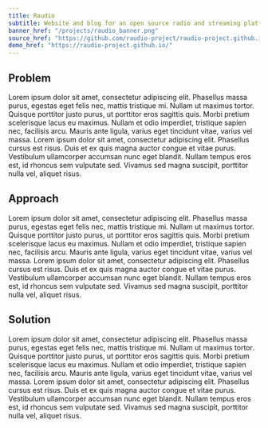 ```yaml
---
title: Raudio
subtitle: Website and blog for an open source radio and streaming platform
banner_href: "/projects/raudio_banner.png"
source_href: "https://github.com/raudio-project/raudio-project.github.io/"
demo_href: "https://raudio-project.github.io/"
---
```


## Problem
Lorem ipsum dolor sit amet, consectetur adipiscing elit. Phasellus massa purus, 
egestas eget felis nec, mattis tristique mi. Nullam ut maximus tortor. Quisque 
porttitor justo purus, ut porttitor eros sagittis quis. Morbi pretium 
scelerisque lacus eu maximus. Nullam et odio imperdiet, tristique sapien nec, 
facilisis arcu. Mauris ante ligula, varius eget tincidunt vitae, varius vel 
massa. Lorem ipsum dolor sit amet, consectetur adipiscing elit. Phasellus 
cursus est risus. Duis et ex quis magna auctor congue et vitae purus. Vestibulum
ullamcorper accumsan nunc eget blandit. Nullam tempus eros est, id rhoncus sem 
vulputate sed. Vivamus sed magna suscipit, porttitor nulla vel, aliquet risus. 

## Approach
Lorem ipsum dolor sit amet, consectetur adipiscing elit. Phasellus massa purus, 
egestas eget felis nec, mattis tristique mi. Nullam ut maximus tortor. Quisque 
porttitor justo purus, ut porttitor eros sagittis quis. Morbi pretium 
scelerisque lacus eu maximus. Nullam et odio imperdiet, tristique sapien nec, 
facilisis arcu. Mauris ante ligula, varius eget tincidunt vitae, varius vel 
massa. Lorem ipsum dolor sit amet, consectetur adipiscing elit. Phasellus 
cursus est risus. Duis et ex quis magna auctor congue et vitae purus. Vestibulum
ullamcorper accumsan nunc eget blandit. Nullam tempus eros est, id rhoncus sem 
vulputate sed. Vivamus sed magna suscipit, porttitor nulla vel, aliquet risus. 

## Solution
Lorem ipsum dolor sit amet, consectetur adipiscing elit. Phasellus massa purus, 
egestas eget felis nec, mattis tristique mi. Nullam ut maximus tortor. Quisque 
porttitor justo purus, ut porttitor eros sagittis quis. Morbi pretium 
scelerisque lacus eu maximus. Nullam et odio imperdiet, tristique sapien nec, 
facilisis arcu. Mauris ante ligula, varius eget tincidunt vitae, varius vel 
massa. Lorem ipsum dolor sit amet, consectetur adipiscing elit. Phasellus 
cursus est risus. Duis et ex quis magna auctor congue et vitae purus. Vestibulum
ullamcorper accumsan nunc eget blandit. Nullam tempus eros est, id rhoncus sem 
vulputate sed. Vivamus sed magna suscipit, porttitor nulla vel, aliquet risus. 
